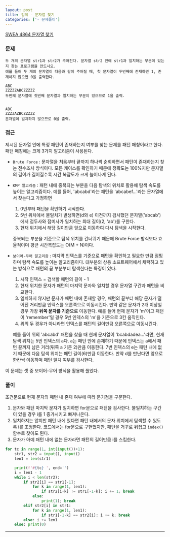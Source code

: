 ```yaml
---
layout: post
title: 검색 - 문자열 찾기
categories: ['- 문제풀이']
---
```


[SWEA 4864 문자열 찾기](https://swexpertacademy.com/main/learn/course/subjectDetail.do?courseId=AVuPDN86AAXw5UW6&subjectId=AWOVGOEKqeoDFAWg)



### 문제

```
두 개의 문자열 str1과 str2가 주어진다. 문자열 str2 안에 str1과 일치하는 부분이 있는지 찾는 프로그램을 만드시오.
예를 들어 두 개의 문자열이 다음과 같이 주어질 때, 첫 문자열이 두번째에 존재하면 1, 존재하지 않으면 0을 출력한다.

ABC
ZZZZZABCZZZZZ
두번째 문자열에 첫번째 문자열과 일치하는 부분이 있으므로 1을 출력.
 

ABC
ZZZZAZBCZZZZZ
문자열이 일치하지 않으므로 0을 출력.
```



### 접근


제시된 문자열 안에 특정 패턴이 존재하는지 여부를 찾는 문제를 패턴 매칭이라고 한다. 패턴 매칭에는 크게 3가지 알고리즘이 사용된다.

- `Brute Force` : 문자열을 처음부터 끝까지 하나씩 순회하면서 패턴이 존재하는지 찾는 전수조사 방식이다. 모든 케이스를 확인하기 때문에 정확도는 100%지만 문자열의 길이가 길어질수록 시간 복잡도가 크게 늘어나게 된다.

- `KMP 알고리즘` : 패턴 내에 중복되는 부분을 다음 탐색의 위치로 활용해 탐색 속도를 높이는 알고리즘이다. 예를 들어, 'abcabd'라는 패턴을 'abcabef...'라는 문자열에서 찾는다고 가정하면

  1. 0번부터 패턴을 확인하기 시작한다.
  2. 5번 위치에서 불일치가 발생하면(d와 e) 이전까지 검사했던 문자열('abcab')에서 접두사와 접미사가 일치하는 최대 길이(2, 'ab')를 구한다.
  3. 현재 위치에서 해당 길이만큼 앞으로 이동하여 다시 탐색을 시작한다.

  중복되는 부분을 기준으로 탐색 위치를 건너뛰기 때문에 Brute Force 방식보다 효율적이며 평균 시간복잡도는 O(M + N)이다.

- `보이어-무어 알고리즘` : 마지막 인덱스를 기준으로 패턴을 확인하고 필요한 만큼 점핑하며 탐색 속도를 높이는 알고리즘이다. 대부분의 상용 소프트웨어에서 채택하고 있는 방식으로 패턴의 끝 부분부터 탐색한다는 특징이 있다.

  1. 시작 인덱스 = 검색할 패턴의 길이 - 1
  2. 현재 위치한 문자가 패턴의 마지막 문자와 일치할 경우 문자열 구간과 패턴을 비교한다.
  3. 일치하지 않지만 문자가 패턴 내에 존재할 경우, 패턴의 끝부터 해당 문자가 떨어진 거리만큼 인덱스를 오른쪽으로 이동시킨다. 만약 같은 문자가 2개 이상일 경우 가장 **뒤쪽 문자를 기준으로** 이동한다. 예를 들어 현재 문자가 'm'이고 패턴이 'remember'일 경우 5번 인덱스의 'm'을 기준으로 3칸 움직인다.
  4. 위의 두 경우가 아니라면 인덱스를 패턴의 길이만큼 오른쪽으로 이동시킨다.

  예를 들어 위의 'abcabd' 패턴을 찾을 때 현재 문자열이 'bcabdadea...'라면, 현재 탐색 위치는 5번 인덱스의 a다. a는 패턴 안에 존재하기 때문에 인덱스는 a에서 패턴 끝까지 남은 거리(뒤쪽 a 기준 2)만큼 이동한다. 7번 인덱스의 e는 패턴 내에 없기 때문에 다음 탐색 위치는 패턴 길이(6)만큼 이동한다. 만약 d를 만난다면 앞으로 한칸씩 이동하며 패턴 일치 여부를 검사한다.

이 문제는 셋 중 보이어-무어 방식을 활용해 풀었다.



### 풀이

조건문으로 현재 문자의 패턴 내 존재 여부에 따라 분기점을 구분한다.

1. 문자와 패턴 마지막 문자가 일치하면 for문으로 패턴을 검사한다. 불일치하는 구간이 있을 경우 i를 1 증가시키고 빠져나온다.
2. 일치하지는 않지만 패턴 내에 있다면 패턴 내에서의 문자 위치에서 탐색할 수 있도록 i를 조정한다. 코드에서는 for문으로 구현했지만, 패턴을 거꾸로 뒤집고 `index()` 함수로 찾아도 된다.
3. 문자가 아예 패턴 내에 없는 문자라면 패턴의 길이만큼 i를 스킵한다.

```python
for tc in range(1, int(input())+1):
    str1, str2 = input(), input()
    len1 = len(str1)

    print(f'#{tc} ', end='')
    i = len1 - 1
    while i < len(str2):
        if str2[i] == str1[-1]:
            for k in range(1, len1):
                if str2[i-k] != str1[-1-k]: i += 1; break
            else:
                print(1); break
        elif str2[i] in str1:
            for k in range(1, len1):
                if str1[-1-k] == str2[i]: i += k; break
        else: i += len1
    else: print(0)
```

---


